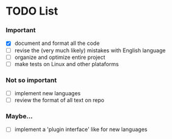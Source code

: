 # TODO List

### Important

- [x] document and format all the code
- [ ] revise the (very much likely) mistakes with English language
- [ ] organize and optimize entire project
- [ ] make tests on Linux and other plataforms
 
### Not so important

- [ ] implement new languages
- [ ] review the format of all text on repo
 
### Maybe...

- [ ] implement a 'plugin interface' like for new languages

